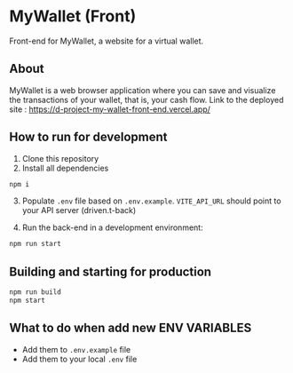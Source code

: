 # MyWallet (Front)

Front-end for MyWallet, a website for a virtual wallet.

## About

MyWallet is a web browser application where you can save and visualize the transactions of your wallet, that is, your cash flow.
Link to the deployed site : https://d-project-my-wallet-front-end.vercel.app/

## How to run for development

1. Clone this repository
2. Install all dependencies

```bash
npm i
```

3. Populate `.env` file based on `.env.example`. `VITE_API_URL` should point to your API server (driven.t-back)

4. Run the back-end in a development environment:

```bash
npm run start
```

## Building and starting for production

```bash
npm run build
npm start
```

## What to do when add new ENV VARIABLES

- Add them to `.env.example` file
- Add them to your local `.env` file
